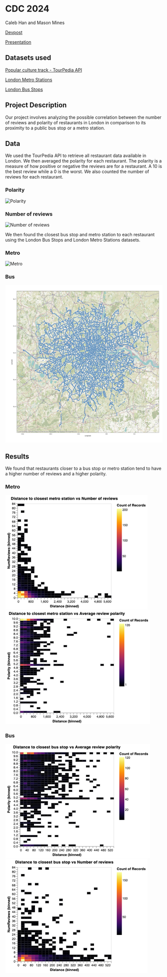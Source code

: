 # CDC 2024

Caleb Han and Mason Mines

[Devpost]()

[Presentation](https://docs.google.com/presentation/d/1kyd4Mu57O2WiDp4WXCl7dfsmKFFIsag4-vKr7cl2rtA/edit?usp=sharing)

## Datasets used

[Popular culture track - TourPedia API](http://tour-pedia.org/api/)

[London Metro Stations](https://www.doogal.co.uk/london_stations.php)

[London Bus Stops](https://data.london.gov.uk/dataset/tfl-bus-stop-locations-and-routes)

## Project Description

Our project involves analyzing the possible correlation between the number of reviews and polarity of restaurants in London
in comparison to its proximity to a public bus stop or a metro station.

## Data

We used the TourPedia API to retrieve all restaurant data available in London. We then averaged the polarity for each restaurant.
The polarity is a measure of how positive or negative the reviews are for a restaurant. A 10 is the best review while a 0 is the worst. We also counted the number of reviews for each restaurant.

### Polarity
![Polarity](imgs/restaurant_polarity.png)

### Number of reviews
![Number of reviews](imgs/restaurant_count.png)

We then found the closest bus stop and metro station to each restaurant using the London Bus Stops and London Metro Stations datasets.

### Metro
![Metro](imgs/metro.png)

### Bus
![Bus](imgs/bus.png)

## Results

We found that restaurants closer to a bus stop or metro station tend to have a higher number of reviews and a higher polarity.

### Metro

![Metro number of reviews](imgs/review_number_metro.png)
![Metro polarity](imgs/review_polarity_metro.png)

### Bus
![Bus number of reviews](imgs/review_number_bus.png)
![Bus polarity](imgs/review_polarity_bus.png)